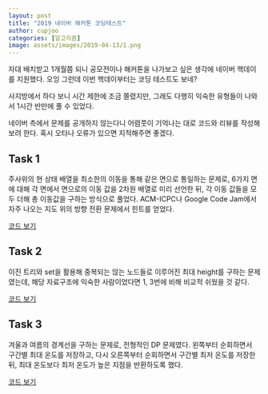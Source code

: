 ```yaml
---
layout: post
title: "2019 네이버 해커톤 코딩테스트"
author: cupjoo
categories: [알고리즘]
image: assets/images/2019-04-13/1.png
---
```


자대 배치받고 1개월쯤 되니 공모전이나 해커톤을 나가보고 싶은 생각에 네이버 핵데이를 지원했다. 오잉 그런데  이번 핵데이부터는 코딩 테스트도 보네?

사지방에서 하다 보니 시간 제한에 조금 쫄렸지만, 그래도 다행히 익숙한 유형들이 나와서 1시간 반만에 풀 수 있었다.

네이버 측에서 문제를 공개하지 않는다니 어렴풋이 기억나는 대로 코드와 리뷰를 작성해보려 한다. 혹시 오타나 오류가 있으면 지적해주면 좋겠다.

## Task 1

주사위의 현 상태 배열을 최소한의 이동을 통해 같은 면으로 통일하는 문제로, 6가지 면에 대해 각 면에서 면으로의 이동 값을 2차원 배열로 미리 선언한 뒤, 각 이동 값들을 모두 더해 총 이동값을 구하는 방식으로 풀었다. ACM-ICPC나 Google Code Jam에서 자주 나오는 지도 위의 방향 전환 문제에서 힌트를 얻었다.

[코드 보기](https://github.com/armypago/Competitive-Programming/blob/master/Junyoung/Naver/2019_task1.cpp)

## Task 2

이진 트리와 set을 활용해 중복되는 않는 노드들로 이루어진 최대 height를 구하는 문제였는데, 해당 자료구조에 익숙한 사람이었다면 1, 3번에 비해 비교적 쉬웠을 것 같다.

[코드 보기](https://github.com/armypago/Competitive-Programming/blob/master/Junyoung/Naver/2019_task2.cpp)

## Task 3

겨울과 여름의 경계선을 구하는 문제로, 전형적인 DP 문제였다. 왼쪽부터 순회하면서 구간별 최대 온도를 저장하고, 다시 오른쪽부터 순회하면서 구간별 최저 온도를 저장한 뒤, 최대 온도보다 최저 온도가 높은 지점을 반환하도록 했다.

[코드 보기](https://github.com/armypago/Competitive-Programming/blob/master/Junyoung/Naver/2019_task3.cpp)
